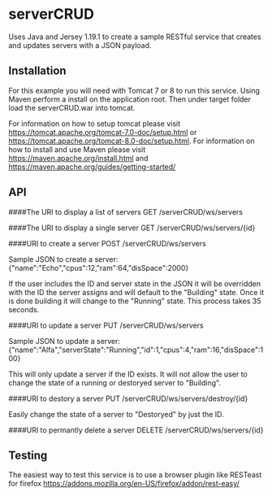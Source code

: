 # serverCRUD
Uses Java and Jersey 1.19.1 to create a sample RESTful service that creates and updates servers with a JSON payload.

## Installation
For this example you will need with Tomcat 7 or 8 to run this service. Using Maven perform a install on the application root. 
Then under target folder load the serverCRUD.war into tomcat.

For information on how to setup tomcat please visit https://tomcat.apache.org/tomcat-7.0-doc/setup.html or https://tomcat.apache.org/tomcat-8.0-doc/setup.html.
For information on how to install and use Maven please visit https://maven.apache.org/install.html and https://maven.apache.org/guides/getting-started/

## API
####The URI to display a  list of servers 
GET
/serverCRUD/ws/servers

####The URI to display a single server
GET
/serverCRUD/ws/servers/{id}

####URI to create a server
POST
/serverCRUD/ws/servers

Sample JSON to create a server:
{"name":"Echo","cpus":12,"ram":64,"disSpace":2000}

If the user includes the ID and server state in the JSON it will be overridden with the ID the server assigns and will default
to the "Building" state. Once it is done building it will change to the "Running" state. This process takes 35 seconds.

####URI to update a server
PUT
/serverCRUD/ws/servers

Sample JSON to update a server:
{"name":"Alfa","serverState":"Running","id":1,"cpus":4,"ram":16,"disSpace":100}

This will only update a server if the ID exists. It will not allow the user to change the state of a running 
or destoryed server to "Building".

####URI to destory a server
PUT
/serverCRUD/ws/servers/destroy/{id}

Easily change the state of a server to "Destoryed" by just the ID.

####URI to permantly delete a server
DELETE
/serverCRUD/ws/servers/{id}


## Testing
The easiest way to test this service is to use a browser plugin like RESTeast for firefox https://addons.mozilla.org/en-US/firefox/addon/rest-easy/




